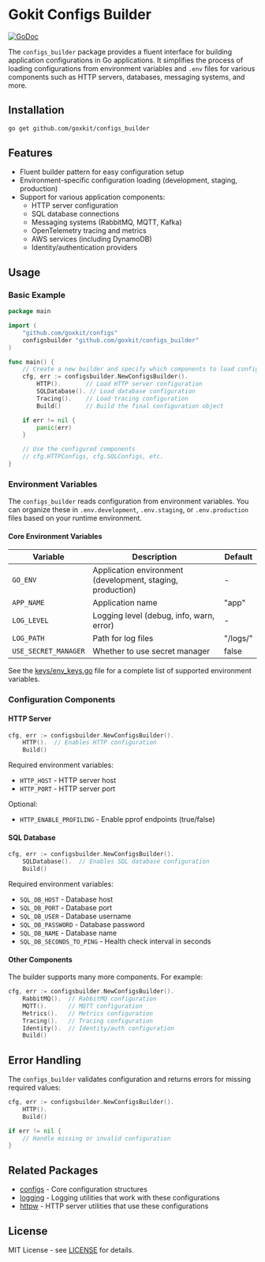 # Gokit Configs Builder

[![GoDoc](https://godoc.org/github.com/goxkit/configs_builder?status.svg)](https://godoc.org/github.com/goxkit/configs_builder)

The `configs_builder` package provides a fluent interface for building application configurations in Go applications. It simplifies the process of loading configurations from environment variables and `.env` files for various components such as HTTP servers, databases, messaging systems, and more.

## Installation

```bash
go get github.com/goxkit/configs_builder
```

## Features

- Fluent builder pattern for easy configuration setup
- Environment-specific configuration loading (development, staging, production)
- Support for various application components:
  - HTTP server configuration
  - SQL database connections
  - Messaging systems (RabbitMQ, MQTT, Kafka)
  - OpenTelemetry tracing and metrics
  - AWS services (including DynamoDB)
  - Identity/authentication providers

## Usage

### Basic Example

```go
package main

import (
	"github.com/goxkit/configs"
	configsbuilder "github.com/goxkit/configs_builder"
)

func main() {
	// Create a new builder and specify which components to load configuration for
	cfg, err := configsbuilder.NewConfigsBuilder().
		HTTP().       // Load HTTP server configuration
		SQLDatabase(). // Load database configuration
		Tracing().    // Load tracing configuration
		Build()       // Build the final configuration object

	if err != nil {
		panic(err)
	}

	// Use the configured components
	// cfg.HTTPConfigs, cfg.SQLConfigs, etc.
}
```

### Environment Variables

The `configs_builder` reads configuration from environment variables. You can organize these in `.env.development`, `.env.staging`, or `.env.production` files based on your runtime environment.

#### Core Environment Variables

| Variable | Description | Default |
|----------|-------------|---------|
| `GO_ENV` | Application environment (development, staging, production) | - |
| `APP_NAME` | Application name | "app" |
| `LOG_LEVEL` | Logging level (debug, info, warn, error) | - |
| `LOG_PATH` | Path for log files | "/logs/" |
| `USE_SECRET_MANAGER` | Whether to use secret manager | false |

See the [keys/env_keys.go](keys/env_keys.go) file for a complete list of supported environment variables.

### Configuration Components

#### HTTP Server

```go
cfg, err := configsbuilder.NewConfigsBuilder().
	HTTP().  // Enables HTTP configuration
	Build()
```

Required environment variables:
- `HTTP_HOST` - HTTP server host
- `HTTP_PORT` - HTTP server port

Optional:
- `HTTP_ENABLE_PROFILING` - Enable pprof endpoints (true/false)

#### SQL Database

```go
cfg, err := configsbuilder.NewConfigsBuilder().
	SQLDatabase().  // Enables SQL database configuration
	Build()
```

Required environment variables:
- `SQL_DB_HOST` - Database host
- `SQL_DB_PORT` - Database port
- `SQL_DB_USER` - Database username
- `SQL_DB_PASSWORD` - Database password
- `SQL_DB_NAME` - Database name
- `SQL_DB_SECONDS_TO_PING` - Health check interval in seconds

#### Other Components

The builder supports many more components. For example:

```go
cfg, err := configsbuilder.NewConfigsBuilder().
	RabbitMQ().  // RabbitMQ configuration
	MQTT().      // MQTT configuration
	Metrics().   // Metrics configuration
	Tracing().   // Tracing configuration
	Identity().  // Identity/auth configuration
	Build()
```

## Error Handling

The `configs_builder` validates configuration and returns errors for missing required values:

```go
cfg, err := configsbuilder.NewConfigsBuilder().
	HTTP().
	Build()

if err != nil {
	// Handle missing or invalid configuration
}
```

## Related Packages

- [configs](../configs) - Core configuration structures
- [logging](../logging) - Logging utilities that work with these configurations
- [httpw](../httpw) - HTTP server utilities that use these configurations

## License

MIT License - see [LICENSE](../LICENSE) for details.
